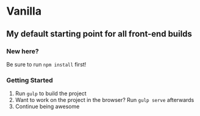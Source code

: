 # Vanilla
## My default starting point for all front-end builds

### New here?
Be sure to run `npm install` first!

### Getting Started
1. Run `gulp` to build the project
2. Want to work on the project in the browser? Run `gulp serve` afterwards
3. Continue being awesome